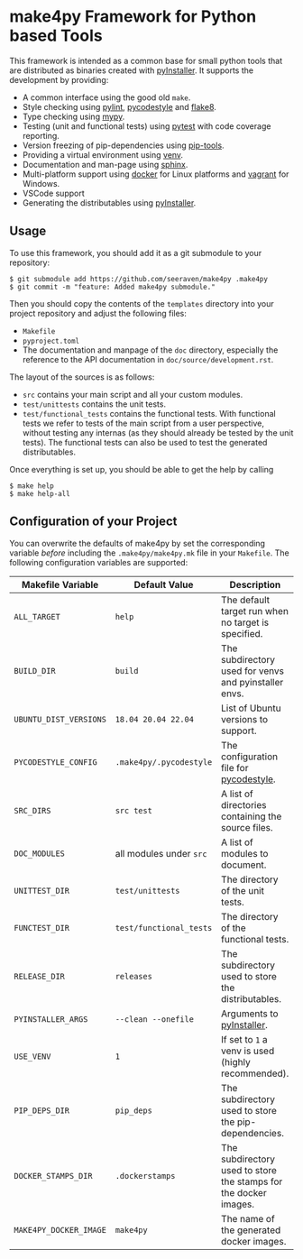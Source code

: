 # make4py Framework for Python based Tools

This framework is intended as a common base for small python tools that are
distributed as binaries created with [pyInstaller]. It supports the development
by providing:

  - A common interface using the good old `make`.
  - Style checking using [pylint], [pycodestyle] and [flake8].
  - Type checking using [mypy].
  - Testing (unit and functional tests) using [pytest] with code coverage reporting.
  - Version freezing of pip-dependencies using [pip-tools].
  - Providing a virtual environment using [venv].
  - Documentation and man-page using [sphinx].
  - Multi-platform support using [docker] for Linux platforms and [vagrant] for Windows.
  - VSCode support
  - Generating the distributables using [pyInstaller].


## Usage

To use this framework, you should add it as a git submodule to your repository:

    $ git submodule add https://github.com/seeraven/make4py .make4py
    $ git commit -m "feature: Added make4py submodule."

Then you should copy the contents of the `templates` directory into your project
repository and adjust the following files:

  - `Makefile`
  - `pyproject.toml`
  - The documentation and manpage of the `doc` directory, especially the
    reference to the API documentation in `doc/source/development.rst`.

The layout of the sources is as follows:

  - `src` contains your main script and all your custom modules.
  - `test/unittests` contains the unit tests.
  - `test/functional_tests` contains the functional tests. With functional tests
     we refer to tests of the main script from a user perspective, without testing
     any internas (as they should already be tested by the unit tests). The
     functional tests can also be used to test the generated distributables.

Once everything is set up, you should be able to get the help by calling

    $ make help
    $ make help-all


## Configuration of your Project

You can overwrite the defaults of make4py by set the corresponding variable *before*
including the `.make4py/make4py.mk` file in your `Makefile`. The following configuration
variables are supported:

| Makefile Variable      | Default Value                 | Description                                                      |
|------------------------|-------------------------------|------------------------------------------------------------------|
| `ALL_TARGET`           | `help`                        | The default target run when no target is specified.              |
| `BUILD_DIR`            | `build`                       | The subdirectory used for venvs and pyinstaller envs.            |
| `UBUNTU_DIST_VERSIONS` | `18.04 20.04 22.04`           | List of Ubuntu versions to support.                              |
| `PYCODESTYLE_CONFIG`   | `.make4py/.pycodestyle`       | The configuration file for [pycodestyle].                        |
| `SRC_DIRS`             | `src test`                    | A list of directories containing the source files.               |
| `DOC_MODULES`          | all modules under `src`       | A list of modules to document.                                   |
| `UNITTEST_DIR`         | `test/unittests`              | The directory of the unit tests.                                 |
| `FUNCTEST_DIR`         | `test/functional_tests`       | The directory of the functional tests.                           |
| `RELEASE_DIR`          | `releases`                    | The subdirectory used to store the distributables.               |
| `PYINSTALLER_ARGS`     | `--clean --onefile`           | Arguments to [pyInstaller].                                      |
| `USE_VENV`             | `1`                           | If set to `1` a venv is used (highly recommended).               |
| `PIP_DEPS_DIR`         | `pip_deps`                    | The subdirectory used to store the pip-dependencies.             |
| `DOCKER_STAMPS_DIR`    | `.dockerstamps`               | The subdirectory used to store the stamps for the docker images. |
| `MAKE4PY_DOCKER_IMAGE` | `make4py`                     | The name of the generated docker images.                         |


[pyInstaller]: https://pyinstaller.org/en/stable/
[pylint]: https://www.pylint.org/
[pycodestyle]: https://pycodestyle.pycqa.org/en/latest/intro.html
[flake8]: https://flake8.pycqa.org/en/latest/
[mypy]: https://mypy-lang.org/
[pytest]: https://pytest.org/
[pip-tools]: https://github.com/jazzband/pip-tools
[venv]: https://docs.python.org/3/library/venv.html
[sphinx]: https://www.sphinx-doc.org/en/master/
[docker]: https://www.docker.com/
[vagrant]: https://www.vagrantup.com/
